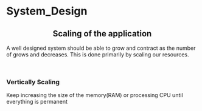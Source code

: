 # System_Design

<h2 style="text-align:center;">Scaling of the application</h2>
<p>A well designed system should be able to grow and contract as the number of grows and decreases. This is done primarily by scaling our resources.</p>
<br/>
<h3>Vertically Scaling </h3>
<p>Keep increasing the size of the memory(RAM) or processing CPU until everything is permanent</p>
